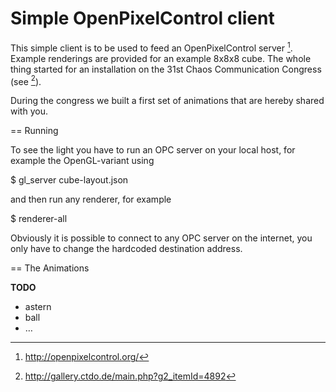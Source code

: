 Simple OpenPixelControl client
==============================



This simple client is to be used to feed an OpenPixelControl server
[^1]. Example renderings are provided for an example 8x8x8 cube. The
whole thing started for an installation on the 31st Chaos Communication
Congress (see [^2]).

During the congress we built a first set of animations that are hereby
shared with you. 


== Running

To see the light you have to run an OPC server on your local host, for
example the OpenGL-variant using 

$ gl_server cube-layout.json

and then run any renderer, for example 

$ renderer-all

Obviously it is possible to connect to any OPC server on the internet,
you only have to change the hardcoded destination address.



== The Animations

**TODO**

- astern
- ball
- …



[^1]: http://openpixelcontrol.org/

[^2]: http://gallery.ctdo.de/main.php?g2_itemId=4892
